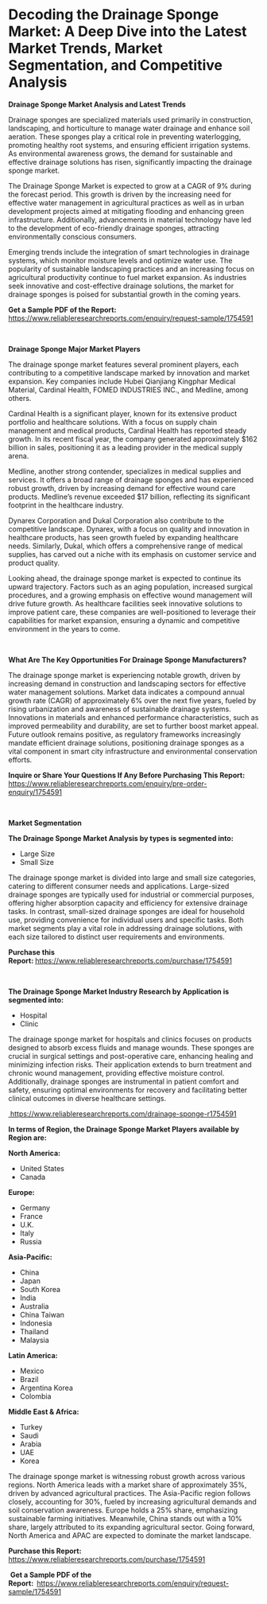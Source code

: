 <p><h1>Decoding the Drainage Sponge Market: A Deep Dive into the Latest Market Trends, Market Segmentation, and Competitive Analysis</h1></p><p><strong>Drainage Sponge Market Analysis and Latest Trends</strong></p>
<p><p>Drainage sponges are specialized materials used primarily in construction, landscaping, and horticulture to manage water drainage and enhance soil aeration. These sponges play a critical role in preventing waterlogging, promoting healthy root systems, and ensuring efficient irrigation systems. As environmental awareness grows, the demand for sustainable and effective drainage solutions has risen, significantly impacting the drainage sponge market.</p><p>The Drainage Sponge Market is expected to grow at a CAGR of 9% during the forecast period. This growth is driven by the increasing need for effective water management in agricultural practices as well as in urban development projects aimed at mitigating flooding and enhancing green infrastructure. Additionally, advancements in material technology have led to the development of eco-friendly drainage sponges, attracting environmentally conscious consumers.</p><p>Emerging trends include the integration of smart technologies in drainage systems, which monitor moisture levels and optimize water use. The popularity of sustainable landscaping practices and an increasing focus on agricultural productivity continue to fuel market expansion. As industries seek innovative and cost-effective drainage solutions, the market for drainage sponges is poised for substantial growth in the coming years.</p></p>
<p><strong>Get a Sample PDF of the Report:&nbsp;</strong> <a href="https://www.reliableresearchreports.com/enquiry/request-sample/1754591?utm_campaign=11&utm_medium=2&utm_source=Github&utm_content=ia&utm_term=13042025&utm_id=drainage-sponge">https://www.reliableresearchreports.com/enquiry/request-sample/1754591</a></p>
<p>&nbsp;</p>
<p><strong>Drainage Sponge Major Market Players</strong></p>
<p><p>The drainage sponge market features several prominent players, each contributing to a competitive landscape marked by innovation and market expansion. Key companies include Hubei Qianjiang Kingphar Medical Material, Cardinal Health, FOMED INDUSTRIES INC., and Medline, among others.</p><p>Cardinal Health is a significant player, known for its extensive product portfolio and healthcare solutions. With a focus on supply chain management and medical products, Cardinal Health has reported steady growth. In its recent fiscal year, the company generated approximately $162 billion in sales, positioning it as a leading provider in the medical supply arena.</p><p>Medline, another strong contender, specializes in medical supplies and services. It offers a broad range of drainage sponges and has experienced robust growth, driven by increasing demand for effective wound care products. Medline’s revenue exceeded $17 billion, reflecting its significant footprint in the healthcare industry.</p><p>Dynarex Corporation and Dukal Corporation also contribute to the competitive landscape. Dynarex, with a focus on quality and innovation in healthcare products, has seen growth fueled by expanding healthcare needs. Similarly, Dukal, which offers a comprehensive range of medical supplies, has carved out a niche with its emphasis on customer service and product quality.</p><p>Looking ahead, the drainage sponge market is expected to continue its upward trajectory. Factors such as an aging population, increased surgical procedures, and a growing emphasis on effective wound management will drive future growth. As healthcare facilities seek innovative solutions to improve patient care, these companies are well-positioned to leverage their capabilities for market expansion, ensuring a dynamic and competitive environment in the years to come.</p></p>
<p>&nbsp;</p>
<p><strong>What Are The Key Opportunities For Drainage Sponge Manufacturers?</strong></p>
<p><p>The drainage sponge market is experiencing notable growth, driven by increasing demand in construction and landscaping sectors for effective water management solutions. Market data indicates a compound annual growth rate (CAGR) of approximately 6% over the next five years, fueled by rising urbanization and awareness of sustainable drainage systems. Innovations in materials and enhanced performance characteristics, such as improved permeability and durability, are set to further boost market appeal. Future outlook remains positive, as regulatory frameworks increasingly mandate efficient drainage solutions, positioning drainage sponges as a vital component in smart city infrastructure and environmental conservation efforts.</p></p>
<p><strong>Inquire or Share Your Questions If Any Before Purchasing This Report:</strong> <a href="https://www.reliableresearchreports.com/enquiry/pre-order-enquiry/1754591?utm_campaign=11&utm_medium=2&utm_source=Github&utm_content=ia&utm_term=13042025&utm_id=drainage-sponge">https://www.reliableresearchreports.com/enquiry/pre-order-enquiry/1754591</a></p>
<p>&nbsp;</p>
<p><strong>Market Segmentation</strong></p>
<p><strong>The Drainage Sponge Market Analysis by types is segmented into:</strong></p>
<p><ul><li>Large Size</li><li>Small Size</li></ul></p>
<p><p>The drainage sponge market is divided into large and small size categories, catering to different consumer needs and applications. Large-sized drainage sponges are typically used for industrial or commercial purposes, offering higher absorption capacity and efficiency for extensive drainage tasks. In contrast, small-sized drainage sponges are ideal for household use, providing convenience for individual users and specific tasks. Both market segments play a vital role in addressing drainage solutions, with each size tailored to distinct user requirements and environments.</p></p>
<p><strong>Purchase this Report:&nbsp;</strong><a href="https://www.reliableresearchreports.com/purchase/1754591?utm_campaign=11&utm_medium=2&utm_source=Github&utm_content=ia&utm_term=13042025&utm_id=drainage-sponge">https://www.reliableresearchreports.com/purchase/1754591</a></p>
<p>&nbsp;</p>
<p><strong>The Drainage Sponge Market Industry Research by Application is segmented into:</strong></p>
<p><ul><li>Hospital</li><li>Clinic</li></ul></p>
<p><p>The drainage sponge market for hospitals and clinics focuses on products designed to absorb excess fluids and manage wounds. These sponges are crucial in surgical settings and post-operative care, enhancing healing and minimizing infection risks. Their application extends to burn treatment and chronic wound management, providing effective moisture control. Additionally, drainage sponges are instrumental in patient comfort and safety, ensuring optimal environments for recovery and facilitating better clinical outcomes in diverse healthcare settings.</p></p>
<p><a href="https://www.reliableresearchreports.com/drainage-sponge-r1754591?utm_campaign=11&utm_medium=2&utm_source=Github&utm_content=ia&utm_term=13042025&utm_id=drainage-sponge">&nbsp;https://www.reliableresearchreports.com/drainage-sponge-r1754591</a></p>
<p><strong>In terms of Region, the Drainage Sponge Market Players available by Region are:</strong></p>
<p>
    <p> <strong> North America: </strong>
        <ul>
            <li>United States</li>
            <li>Canada</li>
        </ul>
        </p> 
    <p> <strong> Europe: </strong>
        <ul>
            <li>Germany</li>
            <li>France</li>
            <li>U.K.</li>
            <li>Italy</li>
            <li>Russia</li>
        </ul>
        </p> 
    <p> <strong> Asia-Pacific: </strong>
        <ul>
            <li>China</li>
            <li>Japan</li>
            <li>South Korea</li>
            <li>India</li>
            <li>Australia</li>
            <li>China Taiwan</li>
            <li>Indonesia</li>
            <li>Thailand</li>
            <li>Malaysia</li>
        </ul>
        </p> 
    <p> <strong> Latin America: </strong>
        <ul>
            <li>Mexico</li>
            <li>Brazil</li>
            <li>Argentina Korea</li>
            <li>Colombia</li>
        </ul>
        </p> 
    <p> <strong> Middle East & Africa: </strong>
        <ul>
            <li>Turkey</li>
            <li>Saudi</li>
            <li>Arabia</li>
            <li>UAE</li>
            <li>Korea</li>
        </ul>
    </p>
    </p>
<p><p>The drainage sponge market is witnessing robust growth across various regions. North America leads with a market share of approximately 35%, driven by advanced agricultural practices. The Asia-Pacific region follows closely, accounting for 30%, fueled by increasing agricultural demands and soil conservation awareness. Europe holds a 25% share, emphasizing sustainable farming initiatives. Meanwhile, China stands out with a 10% share, largely attributed to its expanding agricultural sector. Going forward, North America and APAC are expected to dominate the market landscape.</p></p>
<p><strong>Purchase this Report: </strong><a href="https://www.reliableresearchreports.com/purchase/1754591?utm_campaign=11&utm_medium=2&utm_source=Github&utm_content=ia&utm_term=13042025&utm_id=drainage-sponge">https://www.reliableresearchreports.com/purchase/1754591</a></p>
<p>&nbsp;<strong>Get a Sample PDF of the Report:&nbsp;&nbsp;</strong><a href="https://www.reliableresearchreports.com/enquiry/request-sample/1754591?utm_campaign=11&utm_medium=2&utm_source=Github&utm_content=ia&utm_term=13042025&utm_id=drainage-sponge">https://www.reliableresearchreports.com/enquiry/request-sample/1754591</a></p>
<p><strong></strong></p>
<p><p></p><p></p><p></p></p>